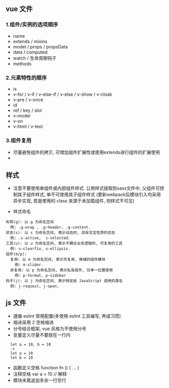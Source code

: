 ## vue 文件

### 1.组件/实例的选项顺序

- name
- extends / mixins
- model / props / propsData
- data / computed
- watch / 生命周期钩子
- methods

### 2.元素特性的顺序

- is
- v-for / v-if / v-else-if / v-else / v-show / v-cloak
- v-pre / v-once
- id
- ref / key / slot
- v-model
- v-on
- v-html / v-text

### 3.组件复用

- 尽量避免组件的拷贝, 可增加组件扩展性或使用extends进行组件的扩展使用
- 

## 样式

- 注意不要使用单组件或内部组件样式. 公用样式提取到sass文件中, 父组件可控制其子组件样式, 单不可使用其子组件样式
(更新webpack后模块引入均采用异步实现, 若是使用的 class 来源于未加载组件, 则样式不可见)

- 样式命名
```
布局(g): 以 g 为命名空间
  例: .g-wrap , .g-header, .g-content.
状态(s): 以 s 为命名空间, 表示动态的, 具有交互性质的状态
  例: .s-active,  s-selected.
工具(u): 以 u 为命名空间, 表示不耦合业务逻辑的, 可复用的工具
  例: u-clearfix, u-ellipsis.
组件(m/p): 
  复用: 以 m 为命名空间, 表示可复用, 移植的组件模块
    例: m-slider.
  非复用: 以 p 为命名空间, 表示私有组件, 仅单一位置使用
    例: p-format, p-sidebar
钩子(j): 以 j 为命名空间, 表示特定给 JavaScript 调用的类名
  例: j-request, j-open.
```

## js 文件
- 遵循 eslint 常用配置(多使用 eslint 工具编写, 养成习惯)
- 缩进采用 2 空格缩进
- 分号结合框架, vue 风格为不使用分号
- 变量定义尽量不要放在一行内
```
  let a = 10, b = 10
  ->
  let a = 10
  let b = 10
```
- 函数定义空格 function fn () { ... }
- 注释空格 var a = 10 // 解释
- 模块末尾追加多余一行空行
